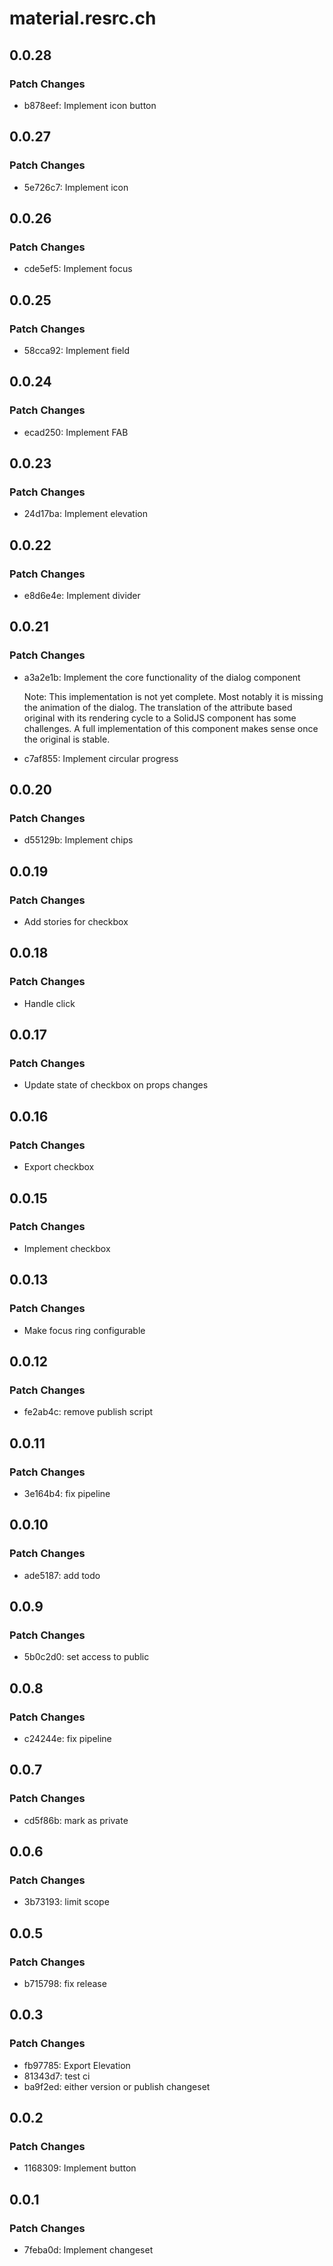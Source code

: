 # material.resrc.ch

## 0.0.28

### Patch Changes

- b878eef: Implement icon button

## 0.0.27

### Patch Changes

- 5e726c7: Implement icon

## 0.0.26

### Patch Changes

- cde5ef5: Implement focus

## 0.0.25

### Patch Changes

- 58cca92: Implement field

## 0.0.24

### Patch Changes

- ecad250: Implement FAB

## 0.0.23

### Patch Changes

- 24d17ba: Implement elevation

## 0.0.22

### Patch Changes

- e8d6e4e: Implement divider

## 0.0.21

### Patch Changes

- a3a2e1b: Implement the core functionality of the dialog component

  Note: This implementation is not yet complete.
  Most notably it is missing the animation of the dialog.
  The translation of the attribute based original with its rendering cycle to a SolidJS component has some challenges.
  A full implementation of this component makes sense once the original is stable.

- c7af855: Implement circular progress

## 0.0.20

### Patch Changes

- d55129b: Implement chips

## 0.0.19

### Patch Changes

- Add stories for checkbox

## 0.0.18

### Patch Changes

- Handle click

## 0.0.17

### Patch Changes

- Update state of checkbox on props changes

## 0.0.16

### Patch Changes

- Export checkbox

## 0.0.15

### Patch Changes

- Implement checkbox

## 0.0.13

### Patch Changes

- Make focus ring configurable

## 0.0.12

### Patch Changes

- fe2ab4c: remove publish script

## 0.0.11

### Patch Changes

- 3e164b4: fix pipeline

## 0.0.10

### Patch Changes

- ade5187: add todo

## 0.0.9

### Patch Changes

- 5b0c2d0: set access to public

## 0.0.8

### Patch Changes

- c24244e: fix pipeline

## 0.0.7

### Patch Changes

- cd5f86b: mark as private

## 0.0.6

### Patch Changes

- 3b73193: limit scope

## 0.0.5

### Patch Changes

- b715798: fix release

## 0.0.3

### Patch Changes

- fb97785: Export Elevation
- 81343d7: test ci
- ba9f2ed: either version or publish changeset

## 0.0.2

### Patch Changes

- 1168309: Implement button

## 0.0.1

### Patch Changes

- 7feba0d: Implement changeset

